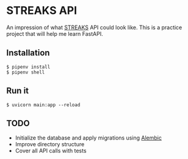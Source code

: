 # STREAKS API

An impression of what [STREAKS](https://streaksapp.com/) API could look like.
This is a practice project that will help me learn FastAPI.

## Installation

```shell
$ pipenv install
$ pipenv shell
```

## Run it

```shell
$ uvicorn main:app --reload
```

## TODO

- Initialize the database and apply migrations using [Alembic](https://alembic.sqlalchemy.org/en/latest/tutorial.html)
- Improve directory structure
- Cover all API calls with tests
